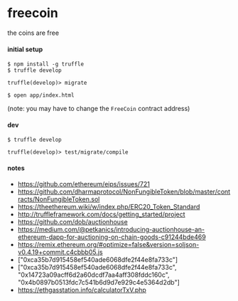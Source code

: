 # freecoin

the coins are free

#### initial setup

```
$ npm install -g truffle
$ truffle develop

truffle(develop)> migrate
```

```
$ open app/index.html
```

(note: you may have to change the `FreeCoin` contract address)

#### dev

```
$ truffle develop

truffle(develop)> test/migrate/compile
```

#### notes

* https://github.com/ethereum/eips/issues/721
* https://github.com/dharmaprotocol/NonFungibleToken/blob/master/contracts/NonFungibleToken.sol
* https://theethereum.wiki/w/index.php/ERC20_Token_Standard
* http://truffleframework.com/docs/getting_started/project
* https://github.com/dob/auctionhouse
* https://medium.com/@petkanics/introducing-auctionhouse-an-ethereum-dapp-for-auctioning-on-chain-goods-c91244bde469
* https://remix.ethereum.org/#optimize=false&version=soljson-v0.4.19+commit.c4cbbb05.js
* ["0xca35b7d915458ef540ade6068dfe2f44e8fa733c"]
* ["0xca35b7d915458ef540ade6068dfe2f44e8fa733c", "0x14723a09acff6d2a60dcdf7aa4aff308fddc160c", "0x4b0897b0513fdc7c541b6d9d7e929c4e5364d2db"]
* https://ethgasstation.info/calculatorTxV.php

